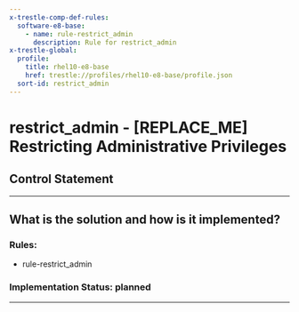 ```yaml
---
x-trestle-comp-def-rules:
  software-e8-base:
    - name: rule-restrict_admin
      description: Rule for restrict_admin
x-trestle-global:
  profile:
    title: rhel10-e8-base
    href: trestle://profiles/rhel10-e8-base/profile.json
  sort-id: restrict_admin
---
```


# restrict_admin - \[REPLACE_ME\] Restricting Administrative Privileges

## Control Statement

______________________________________________________________________

## What is the solution and how is it implemented?

<!-- For implementation status enter one of: implemented, partial, planned, alternative, not-applicable -->

<!-- Note that the list of rules under ### Rules: is read-only and changes will not be captured after assembly to JSON -->

<!-- Add control implementation description here for control: restrict_admin -->

### Rules:

  - rule-restrict_admin

### Implementation Status: planned

______________________________________________________________________
